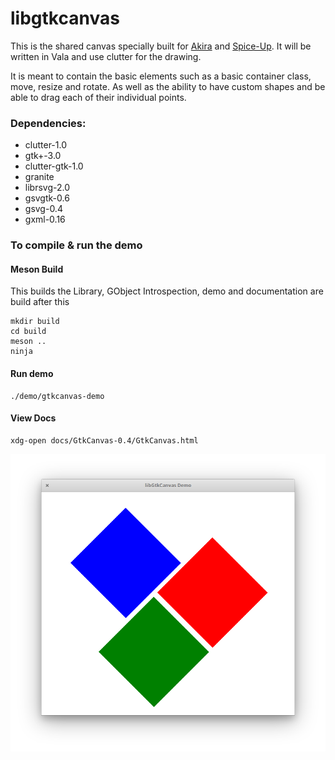 # libgtkcanvas

This is the shared canvas specially built for [Akira](https://github.com/Alecaddd/Akira) and [Spice-Up](https://github.com/Philip-Scott/Spice-up). It will be written in Vala and use clutter for the drawing.

It is meant to contain the basic elements such as a basic container class, move, resize and rotate. As well as the ability to have custom shapes and be able to drag each of their individual points.

### Dependencies:

- clutter-1.0
- gtk+-3.0
- clutter-gtk-1.0
- granite
- librsvg-2.0
- gsvgtk-0.6
- gsvg-0.4
- gxml-0.16

### To compile & run the demo

#### Meson Build

This builds the Library, GObject Introspection, demo and documentation are build after this

```
mkdir build
cd build
meson ..
ninja
```

#### Run demo

```
./demo/gtkcanvas-demo
```

#### View Docs

```
xdg-open docs/GtkCanvas-0.4/GtkCanvas.html
```

<p align="center">
    <img src="demo/Screenshot.png" alt="Screenshot">
</p>
